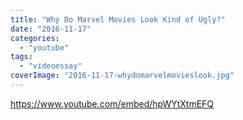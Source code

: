 ```yaml
---
title: "Why Do Marvel Movies Look Kind of Ugly?"
date: "2016-11-17"
categories: 
  - "youtube"
tags: 
  - "videoessay"
coverImage: "2016-11-17-whydomarvelmovieslook.jpg"
---
```


https://www.youtube.com/embed/hpWYtXtmEFQ
